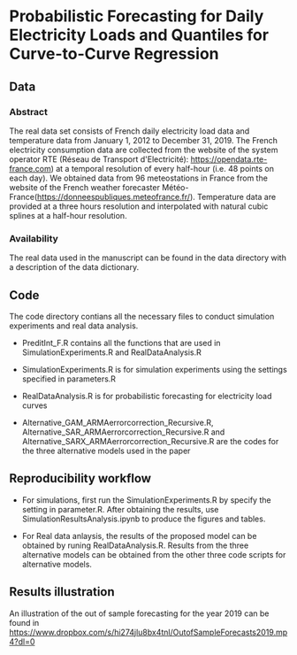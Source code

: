 # Probabilistic Forecasting for Daily Electricity Loads and Quantiles for Curve-to-Curve Regression

## Data 
### Abstract
The real data set consists of French daily electricity load data and temperature data from January 1, 2012 to December 31, 2019. The French electricity consumption data are collected from the website of the system operator RTE (Réseau de Transport d'Electricité): https://opendata.rte-france.com) at a temporal resolution of every half-hour (i.e. 48 points on each day). We obtained data from 96 meteostations in France from the website of the French weather forecaster Météo-France(https://donneespubliques.meteofrance.fr/). Temperature data are provided at a three hours resolution and interpolated with natural cubic splines at a half-hour resolution.

### Availability
The real data used in the manuscript can be found in the data directory with a description of the data dictionary.


## Code
The code directory contians all the necessary files to conduct simulation experiments and real data analysis.

* PreditInt_F.R contains all the functions that are used in SimulationExperiments.R and RealDataAnalysis.R

* SimulationExperiments.R is for simulation experiments using the settings specified in parameters.R

* RealDataAnalysis.R is for probabilistic forecasting for electricity load curves

* Alternative_GAM_ARMAerrorcorrection_Recursive.R, Alternative_SAR_ARMAerrorcorrection_Recursive.R and Alternative_SARX_ARMAerrorcorrection_Recursive.R are the codes for the three alternative models used in the paper


## Reproducibility workflow
* For simulations, first run the SimulationExperiments.R by specify the setting in parameter.R. After obtaining the results, use SimulationResultsAnalysis.ipynb to produce the figures and tables.

* For Real data anlaysis, the results of the proposed model can be obtained by runing RealDataAnalysis.R. Results from the three alternative models can be obtained from the other three code scripts for alternative models.


## Results illustration
An illustration of the out of sample forecasting for the year 2019 can be found in https://www.dropbox.com/s/hi274jlu8bx4tnl/OutofSampleForecasts2019.mp4?dl=0 
